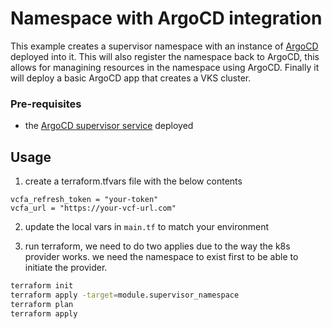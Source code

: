 # Namespace with ArgoCD integration

This example creates a supervisor namespace with an instance of [ArgoCD](https://blogs.vmware.com/cloud-foundation/2025/07/11/gitops-for-vcf-broadcom-argo-cd-operator-now-available/) deployed into it. This will also register the namespace back to ArgoCD, this allows for managining resources in the namespace using ArgoCD.  Finally it will deploy a basic ArgoCD app that creates a VKS cluster. 

### Pre-requisites 

* the [ArgoCD supervisor service](https://techdocs.broadcom.com/us/en/vmware-cis/vcf/vsphere-supervisor-services-and-standalone-components/latest/using-supervisor-services/using-argo-cd-service.html) deployed

## Usage

1. create a terraform.tfvars file with the below contents 

```
vcfa_refresh_token = "your-token"
vcfa_url = "https://your-vcf-url.com"
```

2. update the local vars in `main.tf` to match your environment

3. run terraform, we need to do two applies due to the way the k8s provider works. we need the namespace to exist first to be able to initiate the provider. 

```bash
terraform init
terraform apply -target=module.supervisor_namespace
terraform plan
terraform apply
```